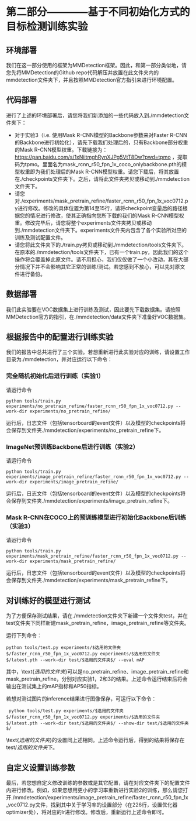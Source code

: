 # 第二部分————基于不同初始化方式的目标检测训练实验
  
## 环境部署
我们在这一部分使用的框架为MMDetection框架。因此，和第一部分类似地，请您先将MMDetection的Github repo代码解压并放置在此文件夹内的mmdetection文件夹下，并且按照MMDetection官方指引来进行环境配置。
  
## 代码部署
进行了上述的环境部署后，请您将我们新添加的一些代码放入到./mmdetection文件夹下：

- 对于实验3（i.e. 使用Mask R-CNN模型的Backbone参数来对Faster R-CNN的Backbone进行初始化），请先下载我们处理后的，只有Backbone部分权重的Mask R-CNN模型权重。下载链接为：https://pan.baidu.com/s/1xNiitmghRynXJPg5VtT8Dw?pwd=tpmo ，提取码为tpmo。里面名为mask_rcnn_r50_fpn_1x_coco_onlybackbone.pth的模型权重即为我们处理后的Mask R-CNN模型权重。请您下载后，将其放置在./checkpoints文件夹下。之后，请将此文件夹拷贝或移动到./mmdetection文件夹下。
- 请您对./experiments/mask_pretrain_refine/faster_rcnn_r50_fpn_1x_voc0712.py进行修改。修改的具体位置为第14至15行，请将checkpoint变量后的路径根据您的情况进行修改，使其正确指向您所下载的我们的Mask R-CNN模型权重。修改完毕后，请您将整个experiments文件夹拷贝或移动到./mmdetection文件夹下。experiments文件夹内包含了各个实验所对应的训练及测试配置文件。
- 请您将此文件夹下的./train.py拷贝或移动到./mmdetection/tools文件夹下。在原本的./mmdetection/tools文件夹下，已有一个train.py，因此我们的这个操作将会覆盖掉此原文件。请不用担心，我们仅仅做了一个小改动，其在大部分情况下并不会影响其它正常的训练/测试。若您感到不放心，可以先对原文件进行备份。


## 数据部署
我们此实验要在VOC数据集上进行训练及测试，因此要先下载数据集。请按照MMDetection官方的指引，在./mmdetection/data文件夹下准备好VOC数据集。

## 根据报告中的配置进行训练实验
我们的报告中总共进行了三个实验。若想重新进行此实验对应的训练，请设置工作目录为./mmdetection，并对应运行以下命令：
  
### 完全随机初始化后进行训练（实验1）
  
请运行命令
  
```
python tools/train.py experiments/no_pretrain_refine/faster_rcnn_r50_fpn_1x_voc0712.py --work-dir experiments/no_pretrain_refine/
```
  
运行后，日志文件（包括tensorboard的event文件）以及模型的checkpoints将会保存到文件夹./mmdetection/experiments/no_pretrain_refine下。

### ImageNet预训练Backbone后进行训练（实验2）
  
请运行命令
  
```
python tools/train.py experiments/image_pretrain_refine/faster_rcnn_r50_fpn_1x_voc0712.py --work-dir experiments/image_pretrain_refine/
```
  
运行后，日志文件（包括tensorboard的event文件）以及模型的checkpoints将会保存到文件夹./mmdetection/experiments/image_pretrain_refine下。

### Mask R-CNN在COCO上的预训练模型进行初始化Backbone后训练（实验3）
  
请运行命令
  
```
python tools/train.py experiments/mask_pretrain_refine/faster_rcnn_r50_fpn_1x_voc0712.py --work-dir experiments/mask_pretrain_refine/
```
  
运行后，日志文件（包括tensorboard的event文件）以及模型的checkpoints将会保存到文件夹./mmdetection/experiments/mask_pretrain_refine下。
  
## 对训练好的模型进行测试
为了方便保存测试结果，请在./mmdetection文件夹下新建一个文件夹test，并在test文件夹下同样新建mask_pretrain_refine，image_pretrain_refine等文件夹。
  
运行下列命令：
```
python tools/test.py experiments/$选用的文件夹$/faster_rcnn_r50_fpn_1x_voc0712.py experiments/$选用的文件夹$/latest.pth --work-dir test/$选用的文件夹$/ --eval mAP
```
  
其中，\text{$选用的文件夹$}可以是no_pretrain_refine、image_pretrain_refine和mask_pretrain_refine，分别对应实验1，2和3的结果。上述命令运行结束后将会输出在测试集上的mAP指标和AP50指标。
  
若想对测试图片的inference结果进行图像保存，可运行以下命令：
  
```
 python tools/test.py experiments/$选用的文件夹$/faster_rcnn_r50_fpn_1x_voc0712.py experiments/$选用的文件夹$/latest.pth --work-dir test/$选用的文件夹$/ --show-dir test/$选用的文件夹$/
```
  
\text{$选用的文件夹$}的设置同上述相同。上述命令运行后，得到的结果将保存在test/$选用的文件夹$下。
  
## 自定义设置训练参数
最后，若您想自定义修改训练的参数或是其它配置，请在对应文件夹下的配置文件内进行修改。例如，如果您想用更小的学习率重新进行实验2的训练，那么请您打开./mmdetection/experiments/image_pretrain_refine/faster_rcnn_r50_fpn_1x_voc0712.py文件，找到其中关于学习率的设置部分（在226行，设置优化器optimizer处），将对应的lr进行修改。修改后，重新运行上述命令即可。

